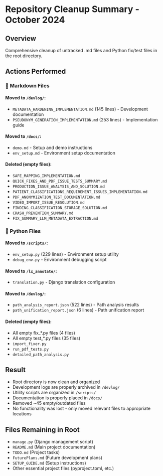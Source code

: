 # Repository Cleanup Summary - October 2024

## Overview
Comprehensive cleanup of untracked .md files and Python fix/test files in the root directory.

## Actions Performed

### 📝 Markdown Files

#### Moved to `/devlog/`:
- `METADATA_HARDENING_IMPLEMENTATION.md` (145 lines) - Development documentation
- `PSEUDONYM_GENERATION_IMPLEMENTATION.md` (253 lines) - Implementation guide

#### Moved to `/docs/`:
- `demo.md` - Setup and demo instructions
- `env_setup.md` - Environment setup documentation

#### Deleted (empty files):
- `SAFE_MAPPING_IMPLEMENTATION.md`
- `QUICK_FIXES_AND_PDF_ISSUE_TESTS_SUMMARY.md`
- `PRODUCTION_ISSUE_ANALYSIS_AND_SOLUTION.md`
- `PATIENT_CLASSIFICATIONS_REQUIREMENT_ISSUES_IMPLEMENTATION.md`
- `PDF_ANONYMIZATION_TEST_DOCUMENTATION.md`
- `VIDEO_IMPORT_ISSUE_RESOLUTION.md`
- `FINDING_CLASSIFICATION_STORAGE_SOLUTION.md`
- `CRASH_PREVENTION_SUMMARY.md`
- `FIX_SUMMARY_LLM_METADATA_EXTRACTION.md`

### 🐍 Python Files

#### Moved to `/scripts/`:
- `env_setup.py` (229 lines) - Environment setup utility
- `debug_env.py` - Environment debugging script

#### Moved to `/lx_annotate/`:
- `translation.py` - Django translation configuration

#### Moved to `/devlog/`:
- `path_analysis_report.json` (522 lines) - Path analysis results
- `path_unification_report.json` (6 lines) - Path unification report

#### Deleted (empty files):
- All empty fix_*.py files (4 files)
- All empty test_*.py files (35 files)
- `import_fixer.py`
- `run_pdf_tests.py`
- `detailed_path_analysis.py`

## Result
- Root directory is now clean and organized
- Development logs are properly archived in `/devlog/`
- Utility scripts are organized in `/scripts/`
- Documentation is properly placed in `/docs/`
- Removed ~45 empty/outdated files
- No functionality was lost - only moved relevant files to appropriate locations

## Files Remaining in Root
- `manage.py` (Django management script)
- `README.md` (Main project documentation)
- `TODO.md` (Project tasks)
- `FuturePlans.md` (Future development plans)
- `SETUP_GUIDE.md` (Setup instructions)
- Other essential project files (pyproject.toml, etc.)
